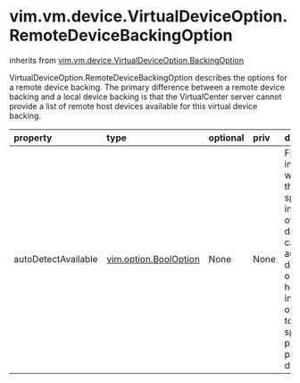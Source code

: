 vim.vm.device.VirtualDeviceOption.RemoteDeviceBackingOption
===========================================================
inherits from [vim.vm.device.VirtualDeviceOption.BackingOption](docs/vim.vm.device.VirtualDeviceOption.BackingOption.md)


VirtualDeviceOption.RemoteDeviceBackingOption describes the options   for a remote device backing. The primary difference   between a remote device backing and a local device backing is that   the VirtualCenter server cannot provide a list of remote host devices   available for this virtual device backing.

| property | type | optional | priv | desc |
|:---------|:-----|:---------|:-----|:-----|
| autoDetectAvailable | [vim.option.BoolOption](vim.option.BoolOption.md "vim.option.BoolOption") | None | None | Flag to indicate whether the specific instance of this device can  be auto-detected on the host instead of having to specify a  particular physical device. |


